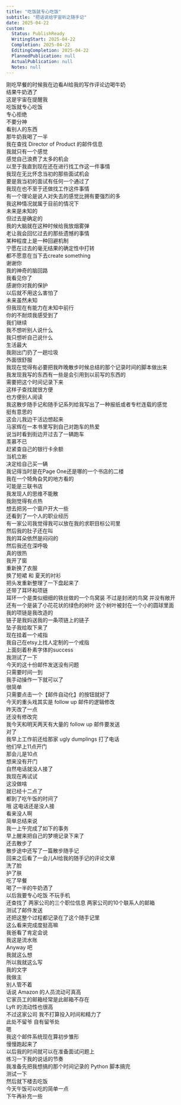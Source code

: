 ```yaml
---
title: "吃饭就专心吃饭"
subtitle: "把话说给宇宙听之随手记"
date: 2025-04-22
custom:
  Status: PublishReady
  WritingStart: 2025-04-22
  Completion: 2025-04-22
  EditingCompletion: 2025-04-22
  PlannedPublication: null
  ActualPublication: null
  Notes: null
---        
```

刚吃早餐的时候我在边看AI给我的写作评论边喝牛奶        
结果牛奶洒了        
这是宇宙在提醒我        
吃饭就专心吃饭        
专心拒绝        
不要分神        
看别人的东西        
那牛奶我喝了一半          
我在查找 Director of Product 的邮件信息        
我就只有一个感觉        
感觉自己浪费了太多的机会        
以至于我直到现在还在进行找工作这一件事情        
我现在无比怀念当初的那些面试机会        
要是我当初的面试有任何一个通过了        
我现在也不至于还做找工作这件事情          
有一个理论是说人对失去的感觉比拥有要强烈的多        
我这种情况就属于目前的情况下        
未来是未知的        
但过去是确定的        
我的大脑就在这种时候给我放烟雾弹        
老让我会回忆过去的那些遗憾的事情        
某种程度上是一种回避机制        
宁愿在过去的毫无结果的确定性中打转        
都不愿意在当下去create something          
谢谢你        
我的神奇的脑回路        
我看见你了        
感谢你对我的保护        
以后就不用这么害怕了        
未来虽然未知        
但我现在有能力在未知中前行        
你的不耐烦我感受到了        
我们继续          
我不想听别人说什么        
我只想听自己说什么        
生活最大          
我刚出门扔了一趟垃圾        
外面很舒服          
我现在觉得有必要把我昨晚散步时候总结的那个记录时间的脚本做出来        
我发现我写的东西有一些是会引用到以前写的东西的        
需要把这个时间记录下来        
这样子查找就很方便        
也方便别人阅读        
我这散步随手记和随手记系列给我写出了一种报纸或者专栏连载的感觉        
挺有意思的          
这会儿我边干活边想起来        
马家辉在一本书里写到自己对跑车的热爱        
说当时看到街边开过去了一辆跑车        
羡慕不已        
赶紧查自己的银行卡余额        
当机立断        
决定给自己买一辆        
我记得当时是在Page One还是哪的一个书店的二楼        
我在一个犄角旮旯的地方看的        
可能是三联书店          
我发现人的思维不能散        
我刚觉得有点热        
想去把另一个窗户开大一些        
还看到了一个人的职业经历        
有一家公司我觉得我可以放在我的求职目标公司里        
然后我的肚子还在叫        
我的耳朵依然是闷闷的        
然后我还在深呼吸          
真的很热        
我开了窗        
重新换了衣服        
换了短裙 和 夏天的衬衫        
把头发重新整理了一下盘起来了        
还带了耳环和项链        
耳环一个是类似细细的铁丝做的一个鸟窝装 不过是封闭的鸟窝 并没有敞开        
还有一个是装了小花花状的绿色的树叶 这个树叶被封在一个小的圆球里面        
我的项链是我改造的        
链子是我妈送我的一条项链上的链子        
坠子我给取下来了        
现在挂着一个戒指        
我自己在etsy上找人定制的一个戒指        
上面刻着朴素字体的success          
我测试了一下        
今天的这十份邮件发送没有问题        
只需要时间一到        
我手动操作一下就可以了        
很简单        
只需要点击一个【邮件自动化】的按钮就好了        
今天的重头戏其实是 follow up 邮件的逻辑修改        
昨天改了一点        
还没有修改完        
我今天和明天两天有大量的 follow up 邮件要发送          
对了        
我早上工作前还给那家 ugly dumplings 打了电话        
他们早上11点开门        
那会儿是10点        
想来没有开门        
自然电话就没人接了        
我现在再试试          
这没做啥        
就已经十二点了        
都到了吃午饭的时间了        
哦 这电话还是没人接        
看来没人啊          
简单总结来说        
我一上午完成了如下的事务        
早上醒来把自己的梦境记录下来了        
还去散步了        
散步途中还写了一篇散步随手记        
回来之后看了一会儿AI给我的随手记的评论文章        
洗了脸        
护了肤        
吃了早餐        
喝了一半的牛奶洒了        
以后我要专心吃饭 不玩手机        
还查找了 两家公司的三个职位信息 两家公司的10个联系人的邮箱        
测试了邮件发送        
还把这整个过程都记录在了这个随手记里        
这么看来完成度挺高嘛          
我爸看了肯定会说        
我这是流水账        
Anyway 吧        
我就这么想        
所以我就这么写        
我的文字        
我做主        
别人管不着          
话说 Amazon 的人员流动可真高        
它家员工的邮箱经常是此邮箱不存在        
Lyft 的流动性也很高        
不过这家公司 我不打算投入时间和精力了        
此处不留爷 自有留爷处          
嗯        
我这个邮件系统现在算初步雏形        
慢慢跑起来了        
以后我的时间就可以在准备面试问题上        
练习一下我的说话的节奏          
我准备先把我想搞的那个时间记录的 Python 脚本搞完        
测试一下        
然后就下楼去吃饭        
今天午饭可以吃的简单一点        
下午再补充一些          
      